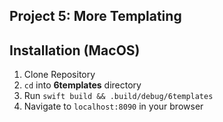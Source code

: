 ## Project 5: More Templating 

## Installation (MacOS)
1. Clone Repository
2. `cd` into **6templates** directory
3. Run `swift build && .build/debug/6templates `
4. Navigate to `localhost:8090` in your browser